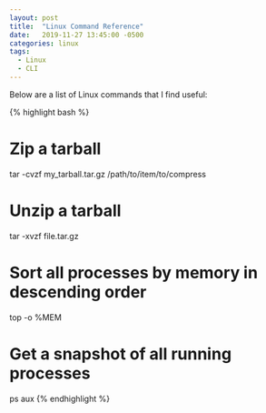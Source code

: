 ```yaml
---
layout: post
title:  "Linux Command Reference"
date:   2019-11-27 13:45:00 -0500
categories: linux
tags:
  - Linux
  - CLI
---
```

Below are a list of Linux commands that I find useful:

{% highlight bash %}
# Zip a tarball
tar -cvzf my_tarball.tar.gz /path/to/item/to/compress

# Unzip a tarball
tar -xvzf file.tar.gz

# Sort all processes by memory in descending order
top -o %MEM

# Get a snapshot of all running processes
ps aux
{% endhighlight %}
